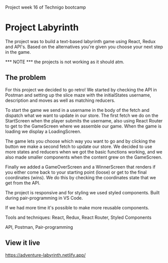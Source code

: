 Project week 16 of Technigo bootcamp

# Project Labyrinth

The project was to build a text-based labyrinth game using React, Redux and API's.
Based on the alternatives you're given you choose your next step in the game.

*** NOTE *** the projects is not working as it should atm.

## The problem

For this project we decided to go retro!
We started by checking the API in Postman and setting up the slice maze with the initialStates username, description and moves as well as matching reducers.

To start the game we send in a username in the body of the fetch and dispatch what we want to update in our store.
The first fetch we do on the StartScreen when the player submits the username, also using React Router to get to the GameScreen where we assemble our game. When the game is loading we display a LoadingScreen.

The game lets you choose which way you want to go and by clicking the button we make a second fetch to update our store.
We decided to use more states and reducers when we got the basic functions working, and we also made smaller components when the content grew on the GameScreen.

Finally we added a GameOverScreen and a WinnerScreen that renders if you either come back to your starting point (loose) or get to the final coordinates (wins). We do this by checking the coordinates state that we get from the API.

The project is responsive and for styling we used styled components.
Built during pair-programming in VS Code.

If we had more time it's possible to make more reusable components.

Tools and techniques:
React,
Redux,
React Router,
Styled Components

API,
Postman,
Pair-programming

## View it live

https://adventure-labyrinth.netlify.app/
